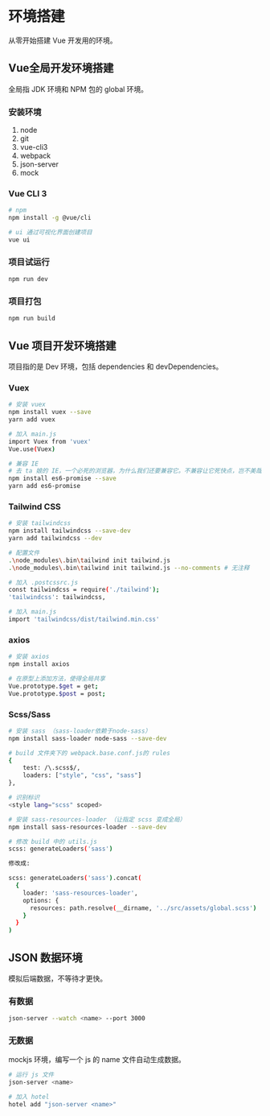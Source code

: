# 环境搭建

从零开始搭建 Vue 开发用的环境。

## Vue全局开发环境搭建

全局指 JDK 环境和 NPM 包的 global 环境。

### 安装环境

1. node
2. git
3. vue-cli3
4. webpack
5. json-server
6. mock

### Vue CLI 3

```bash
# npm
npm install -g @vue/cli

# ui 通过可视化界面创建项目
vue ui
```

### 项目试运行

```bash
npm run dev
```

### 项目打包

```bash
npm run build
```

## Vue 项目开发环境搭建

项目指的是 Dev 环境，包括 dependencies 和 devDependencies。

### Vuex

```bash
# 安装 vuex
npm install vuex --save
yarn add vuex

# 加入 main.js
import Vuex from 'vuex'
Vue.use(Vuex)

# 兼容 IE
# 去 ta 娘的 IE，一个必死的浏览器，为什么我们还要兼容它。不兼容让它死快点，岂不美哉！
npm install es6-promise --save
yarn add es6-promise
```

### Tailwind CSS

```bash
# 安装 tailwindcss
npm install tailwindcss --save-dev
yarn add tailwindcss --dev

# 配置文件
.\node_modules\.bin\tailwind init tailwind.js
.\node_modules\.bin\tailwind init tailwind.js --no-comments # 无注释

# 加入 .postcssrc.js 
const tailwindcss = require('./tailwind');
'tailwindcss': tailwindcss,

# 加入 main.js
import 'tailwindcss/dist/tailwind.min.css'
```

### axios

```bash
# 安装 axios
npm install axios

# 在原型上添加方法，使得全局共享
Vue.prototype.$get = get;
Vue.prototype.$post = post;
```

### Scss/Sass

```bash
# 安装 sass （sass-loader依赖于node-sass）
npm install sass-loader node-sass --save-dev

# build 文件夹下的 webpack.base.conf.js的 rules
{
    test: /\.scss$/,
    loaders: ["style", "css", "sass"]
},

# 识别标识
<style lang="scss" scoped>

# 安装 sass-resources-loader （让指定 scss 变成全局）
npm install sass-resources-loader --save-dev

# 修改 build 中的 utils.js
scss: generateLoaders('sass')

修改成:

scss: generateLoaders('sass').concat(
  {
    loader: 'sass-resources-loader',
    options: {
      resources: path.resolve(__dirname, '../src/assets/global.scss')
    }
  }
)
```

## JSON 数据环境

模拟后端数据，不等待才更快。

### 有数据

```bash
json-server --watch <name> --port 3000
```

### 无数据

mockjs 环境，编写一个 js 的 name 文件自动生成数据。

```bash
# 运行 js 文件
json-server <name>

# 加入 hotel
hotel add "json-server <name>"
```


